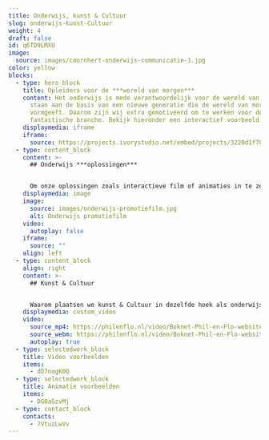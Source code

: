 ```yaml
---
title: Onderwijs, kunst & Cultuur
slug: onderwijs-kunst-Cultuur
weight: 4
draft: false
id: q6TD9LMXU
image:
  source: images/coornhert-onderwijs-communicatie-1.jpg
color: yellow
blocks:
  - type: hero_block
    title: Opleiders voor de ***wereld van morgen***
    content: Het onderwijs is mede verantwoordelijk voor de wereld van morgen. Zij
      staan aan de basis van een nieuwe generatie die de wereld van morgen
      vormgeeft. Daarom zijn wij extra gemotiveerd om te werken voor deze
      fantastische branche. Bekijk hieronder een interactief voorbeeld.
    displaymedia: iframe
    iframe:
      source: https://projects.ivorystudio.net/embed/projects/3220d1f70cb359a9fe46b9b5
  - type: content_block
    content: >-
      ## Onderwijs ***oplossingen***


      Om onze oplossingen zoals interactieve film of animaties in te zetten bij het verspreiden van onderwijs ideeen of de promotie van leergemeenschappen. Onze onderwijsspecialist is Sebastiaan, hij heeft de passie om jou te helpen bij het vormgeven van je ideeen. Bel Sebastiaan nu op 085 - 273 8331 om direct even vrijblijvend over de mogelijkheden te sparren.
    displaymedia: image
    image:
      source: images/onderwijs-promotiefilm.jpg
      alt: Onderwijs promotiefilm
    video:
      autoplay: false
    iframe:
      source: ""
    align: left
  - type: content_block
    align: right
    content: >-
      ## Kunst & Cultuur


      Waarom plaatsen we kunst & Cultuur in dezelfde hoek als onderwijs? Wij denken dat de wereld van morgen alleen kan bestaan als er kunst en cultuur is. Zonder deze basis heeft de wereld geen visie. Kunst en cultuur wordt ook op scholen gegeven als vak. Wij helpen graag mee met de promotie van Kunst & Cultuur in Nederland. Dit kan op allerlei gebieden en wij denken graag mee met onze creatieve geesten om een interessante film of animatie te maken die het gevoel van kunst en cultuur goed overbrengt. Een film of animatie kan ook zelf kunst zijn. Of een interactieve vorm van kunst met onze fantastische interactieve films of virtual reality (360 graden) animatie films.
    displaymedia: custom_video
    video:
      source_mp4: https://philenflo.nl/video/Boknet-Phil-en-Flo-website-source.mp4
      source_webm: https://philenflo.nl/video/Boknet-Phil-en-Flo-website-source.webm
      autoplay: true
  - type: selectedwork_block
    title: Video voorbeelden
    items:
      - dD7nogK0Q
  - type: selectedwork_block
    title: Animatie voorbeelden
    items:
      - DG0aSzvMj
  - type: contact_block
    contacts:
      - 7VtuzLwVv
---
```

